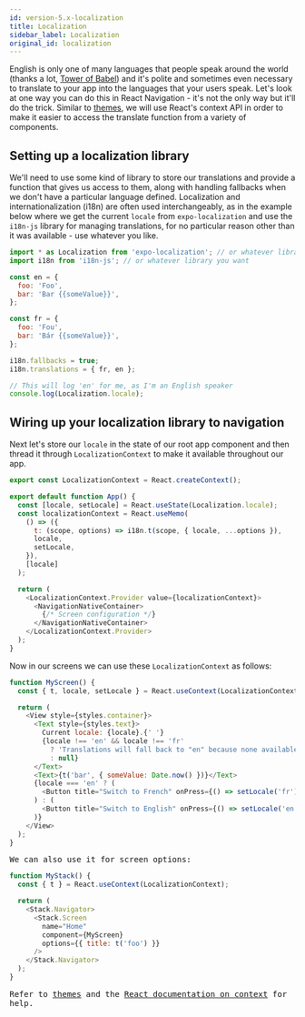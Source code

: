 ```yaml
---
id: version-5.x-localization
title: Localization
sidebar_label: Localization
original_id: localization
---
```


English is only one of many languages that people speak around the world (thanks a lot, [Tower of Babel](https://en.wikipedia.org/wiki/Tower_of_Babel)) and it's polite and sometimes even necessary to translate to your app into the languages that your users speak. Let's look at one way you can do this in React Navigation - it's not the only way but it'll do the trick. Similar to [themes](themes.html), we will use React's context API in order to make it easier to access the translate function from a variety of components.

## Setting up a localization library

We'll need to use some kind of library to store our translations and provide a function that gives us access to them, along with handling fallbacks when we don't have a particular language defined. Localization and internationalization (i18n) are often used interchangeably, as in the example below where we get the current `locale` from `expo-localization` and use the `i18n-js` library for managing translations, for no particular reason other than it was available - use whatever you like.

```jsx
import * as Localization from 'expo-localization'; // or whatever library you want
import i18n from 'i18n-js'; // or whatever library you want

const en = {
  foo: 'Foo',
  bar: 'Bar {{someValue}}',
};

const fr = {
  foo: 'Fou',
  bar: 'Bár {{someValue}}',
};

i18n.fallbacks = true;
i18n.translations = { fr, en };

// This will log 'en' for me, as I'm an English speaker
console.log(Localization.locale);
```

## Wiring up your localization library to navigation

Next let's store our `locale` in the state of our root app component and then thread it through `LocalizationContext` to make it available throughout our app.

```js
export const LocalizationContext = React.createContext();

export default function App() {
  const [locale, setLocale] = React.useState(Localization.locale);
  const localizationContext = React.useMemo(
    () => ({
      t: (scope, options) => i18n.t(scope, { locale, ...options }),
      locale,
      setLocale,
    }),
    [locale]
  );

  return (
    <LocalizationContext.Provider value={localizationContext}>
      <NavigationNativeContainer>
        {/* Screen configuration */}
      </NavigationNativeContainer>
    </LocalizationContext.Provider>
  );
}
```

Now in our screens we can use these `LocalizationContext` as follows:

<samp id="localization" />

```js
function MyScreen() {
  const { t, locale, setLocale } = React.useContext(LocalizationContext);

  return (
    <View style={styles.container}>
      <Text style={styles.text}>
        Current locale: {locale}.{' '}
        {locale !== 'en' && locale !== 'fr'
          ? 'Translations will fall back to "en" because none available'
          : null}
      </Text>
      <Text>{t('bar', { someValue: Date.now() })}</Text>
      {locale === 'en' ? (
        <Button title="Switch to French" onPress={() => setLocale('fr')} />
      ) : (
        <Button title="Switch to English" onPress={() => setLocale('en')} />
      )}
    </View>
  );
}
```

We can also use it for screen options:

<samp id="localization-with-title" />

```js
function MyStack() {
  const { t } = React.useContext(LocalizationContext);

  return (
    <Stack.Navigator>
      <Stack.Screen
        name="Home"
        component={MyScreen}
        options={{ title: t('foo') }}
      />
    </Stack.Navigator>
  );
}
```

Refer to [themes](themes.html) and the [React documentation on context](https://reactjs.org/docs/context.html) for help.
